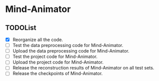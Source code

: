 # Mind-Animator
## TODOList
- [x] Reorganize all the code.
- [ ] Test the data preprocessing code for Mind-Animator.
- [ ] Upload the data preprocessing code for Mind-Animator.
- [ ] Test the project code for Mind-Animator.
- [ ] Upload the project code for Mind-Animator.
- [ ] Release the reconstruction results of Mind-Animator on all test sets.
- [ ] Release the checkpoints of Mind-Animator.
